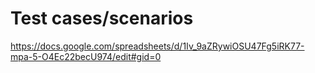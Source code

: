# Test cases/scenarios
https://docs.google.com/spreadsheets/d/1Iv_9aZRywiOSU47Fg5iRK77-mpa-5-O4Ec22becU974/edit#gid=0
